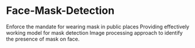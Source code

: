 # Face-Mask-Detection
Enforce the mandate for wearing mask in public places Providing effectively working model for mask detection  Image processing approach to identify the presence of mask on face.
